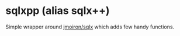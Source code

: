 # sqlxpp (alias sqlx++)

Simple wrapper around [jmoiron/sqlx](https://github.com/jmoiron/sqlx) which adds
few handy functions.
